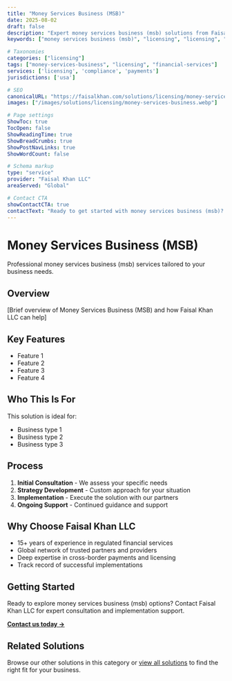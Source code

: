 ```yaml
---
title: "Money Services Business (MSB)"
date: 2025-08-02
draft: false
description: "Expert money services business (msb) solutions from Faisal Khan LLC"
keywords: ["money services business (msb)", "licensing", "licensing", "compliance", "faisal khan"]

# Taxonomies
categories: ["licensing"]
tags: ["money-services-business", "licensing", "financial-services"]
services: ['licensing', 'compliance', 'payments']
jurisdictions: ['usa']

# SEO
canonicalURL: "https://faisalkhan.com/solutions/licensing/money-services-business/"
images: ["/images/solutions/licensing/money-services-business.webp"]

# Page settings
ShowToc: true
TocOpen: false
ShowReadingTime: true
ShowBreadCrumbs: true
ShowPostNavLinks: true
ShowWordCount: false

# Schema markup
type: "service"
provider: "Faisal Khan LLC"
areaServed: "Global"

# Contact CTA
showContactCTA: true
contactText: "Ready to get started with money services business (msb)? Contact Faisal Khan LLC for expert consultation."
---
```

# Money Services Business (MSB)

Professional money services business (msb) services tailored to your business needs.

## Overview

[Brief overview of Money Services Business (MSB) and how Faisal Khan LLC can help]

## Key Features

- Feature 1
- Feature 2  
- Feature 3
- Feature 4

## Who This Is For

This solution is ideal for:

- Business type 1
- Business type 2
- Business type 3

## Process

1. **Initial Consultation** - We assess your specific needs
2. **Strategy Development** - Custom approach for your situation  
3. **Implementation** - Execute the solution with our partners
4. **Ongoing Support** - Continued guidance and support

## Why Choose Faisal Khan LLC

- 15+ years of experience in regulated financial services
- Global network of trusted partners and providers
- Deep expertise in cross-border payments and licensing
- Track record of successful implementations

## Getting Started

Ready to explore money services business (msb) options? Contact Faisal Khan LLC for expert consultation and implementation support.

**[Contact us today →](mailto:contact@faisalkhan.com)**

## Related Solutions

Browse our other solutions in this category or [view all solutions](/solutions/) to find the right fit for your business.
